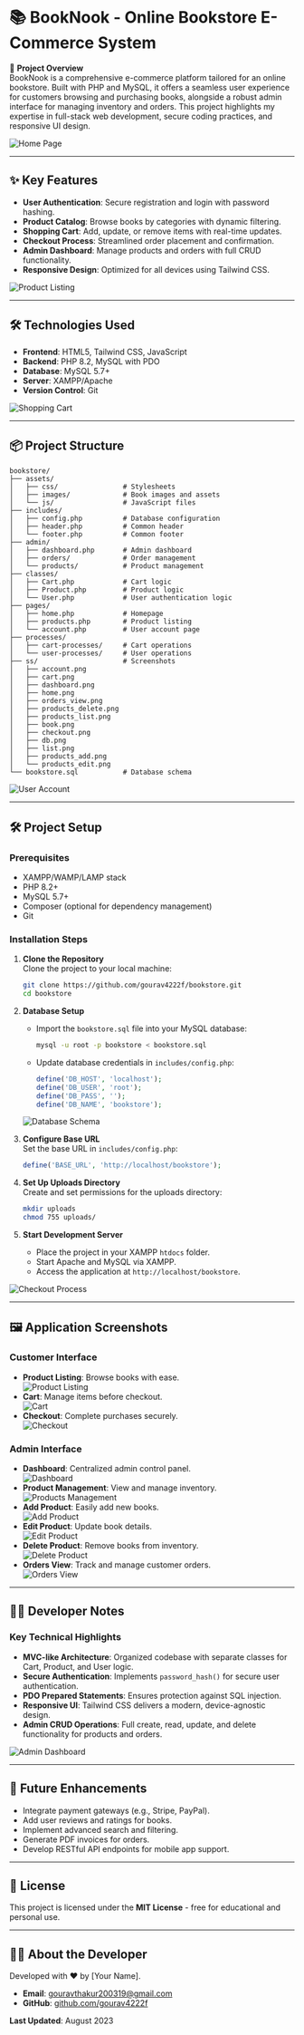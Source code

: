 # 📚 BookNook - Online Bookstore E-Commerce System

🚀 **Project Overview**  
BookNook is a comprehensive e-commerce platform tailored for an online bookstore. Built with PHP and MySQL, it offers a seamless user experience for customers browsing and purchasing books, alongside a robust admin interface for managing inventory and orders. This project highlights my expertise in full-stack web development, secure coding practices, and responsive UI design.

![Home Page](ss/home.png)

---

## ✨ Key Features  
- **User Authentication**: Secure registration and login with password hashing.  
- **Product Catalog**: Browse books by categories with dynamic filtering.  
- **Shopping Cart**: Add, update, or remove items with real-time updates.  
- **Checkout Process**: Streamlined order placement and confirmation.  
- **Admin Dashboard**: Manage products and orders with full CRUD functionality.  
- **Responsive Design**: Optimized for all devices using Tailwind CSS.  

![Product Listing](ss/book.png)

---

## 🛠️ Technologies Used  
- **Frontend**: HTML5, Tailwind CSS, JavaScript  
- **Backend**: PHP 8.2, MySQL with PDO  
- **Database**: MySQL 5.7+  
- **Server**: XAMPP/Apache  
- **Version Control**: Git  

![Shopping Cart](ss/cart.png)

---

## 📦 Project Structure  
```
bookstore/
├── assets/
│   ├── css/                # Stylesheets
│   ├── images/             # Book images and assets
│   └── js/                 # JavaScript files
├── includes/
│   ├── config.php          # Database configuration
│   ├── header.php          # Common header
│   └── footer.php          # Common footer
├── admin/
│   ├── dashboard.php       # Admin dashboard
│   ├── orders/             # Order management
│   └── products/           # Product management
├── classes/
│   ├── Cart.php            # Cart logic
│   ├── Product.php         # Product logic
│   └── User.php            # User authentication logic
├── pages/
│   ├── home.php            # Homepage
│   ├── products.php        # Product listing
│   └── account.php         # User account page
├── processes/
│   ├── cart-processes/     # Cart operations
│   └── user-processes/     # User operations
├── ss/                     # Screenshots
│   ├── account.png
│   ├── cart.png
│   ├── dashboard.png
│   ├── home.png
│   ├── orders_view.png
│   ├── products_delete.png
│   ├── products_list.png
│   ├── book.png
│   ├── checkout.png
│   ├── db.png
│   ├── list.png
│   ├── products_add.png
│   └── products_edit.png
└── bookstore.sql           # Database schema
```

![User Account](ss/account.png)

---

## 🛠️ Project Setup  

### Prerequisites  
- XAMPP/WAMP/LAMP stack  
- PHP 8.2+  
- MySQL 5.7+  
- Composer (optional for dependency management)  
- Git  

### Installation Steps  

1. **Clone the Repository**  
   Clone the project to your local machine:  
   ```bash
   git clone https://github.com/gourav4222f/bookstore.git
   cd bookstore
   ```

2. **Database Setup**  
   - Import the `bookstore.sql` file into your MySQL database:  
     ```bash
     mysql -u root -p bookstore < bookstore.sql
     ```
   - Update database credentials in `includes/config.php`:  
     ```php
     define('DB_HOST', 'localhost');
     define('DB_USER', 'root');
     define('DB_PASS', '');
     define('DB_NAME', 'bookstore');
     ```
   ![Database Schema](ss/db.png)

3. **Configure Base URL**  
   Set the base URL in `includes/config.php`:  
   ```php
   define('BASE_URL', 'http://localhost/bookstore');
   ```

4. **Set Up Uploads Directory**  
   Create and set permissions for the uploads directory:  
   ```bash
   mkdir uploads
   chmod 755 uploads/
   ```

5. **Start Development Server**  
   - Place the project in your XAMPP `htdocs` folder.  
   - Start Apache and MySQL via XAMPP.  
   - Access the application at `http://localhost/bookstore`.  

![Checkout Process](ss/checkout.png)

---

## 🖼️ Application Screenshots  

### Customer Interface  
- **Product Listing**: Browse books with ease.  
  ![Product Listing](ss/list.png)  
- **Cart**: Manage items before checkout.  
  ![Cart](ss/cart.png)  
- **Checkout**: Complete purchases securely.  
  ![Checkout](ss/checkout.png)  

### Admin Interface  
- **Dashboard**: Centralized admin control panel.  
  ![Dashboard](ss/dashboard.png)  
- **Product Management**: View and manage inventory.  
  ![Products Management](ss/products_list.png)  
- **Add Product**: Easily add new books.  
  ![Add Product](ss/products_add.png)  
- **Edit Product**: Update book details.  
  ![Edit Product](ss/products_edit.png)  
- **Delete Product**: Remove books from inventory.  
  ![Delete Product](ss/products_delete.png)  
- **Orders View**: Track and manage customer orders.  
  ![Orders View](ss/orders_view.png)  

---

## 🧑‍💻 Developer Notes  

### Key Technical Highlights  
- **MVC-like Architecture**: Organized codebase with separate classes for Cart, Product, and User logic.  
- **Secure Authentication**: Implements `password_hash()` for secure user authentication.  
- **PDO Prepared Statements**: Ensures protection against SQL injection.  
- **Responsive UI**: Tailwind CSS delivers a modern, device-agnostic design.  
- **Admin CRUD Operations**: Full create, read, update, and delete functionality for products and orders.  

![Admin Dashboard](ss/dashboard.png)

---

## 🚀 Future Enhancements  
- Integrate payment gateways (e.g., Stripe, PayPal).  
- Add user reviews and ratings for books.  
- Implement advanced search and filtering.  
- Generate PDF invoices for orders.  
- Develop RESTful API endpoints for mobile app support.  

---

## 📜 License  
This project is licensed under the **MIT License** - free for educational and personal use.  

---

## 👨‍💻 About the Developer  
Developed with ❤️ by [Your Name].  
- **Email**: gouravthakur200319@gmail.com  
- **GitHub**: [github.com/gourav4222f](https://github.com/gourav4222f)  

**Last Updated**: August 2023
